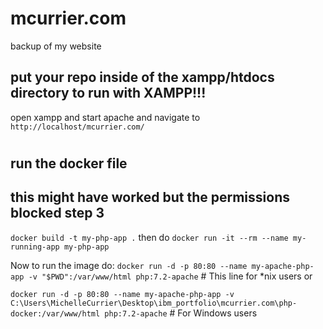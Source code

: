 # mcurrier.com

backup of my website

## put your repo inside of the xampp/htdocs directory to run with XAMPP!!!

open xampp and start apache and navigate to `http://localhost/mcurrier.com/`

#

## run the docker file

## this might have worked but the permissions blocked step 3

`docker build -t my-php-app .` then do `docker run -it --rm --name my-running-app my-php-app`

Now to run the image do:
`docker run -d -p 80:80 --name my-apache-php-app -v "$PWD":/var/www/html php:7.2-apache` # This line for \*nix users
or

`docker run -d -p 80:80 --name my-apache-php-app -v C:\Users\MichelleCurrier\Desktop\ibm_portfolio\mcurrier.com\php-docker:/var/www/html php:7.2-apache` # For Windows users
